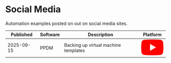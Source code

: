 # Social Media
Automation examples posted on out on social media sites.

   <table style="width:100%; table-layout: auto;">
      <thead>
        <tr>
          <th>Published</th>
          <th>Software</th>
          <th>Description</th>
          <th>Platform</th>
        </tr>
      </thead>
      <tbody>
        <tr>
          <td>2025-09-15</td>
          <td>PPDM</td>
          <td>Backing up virtual machine templates</td>
          <td>
            <a href="http://www.youtube.com/watch?feature=player_embedded&v=YOUTUBE_VIDEO_ID_HERE" target="_blank"><img src="/assets/YouTube_icon.png" alt="YouTube" height="50"/></a> 
          </td>
        </tr>
      </tbody>
    </table>